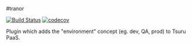 #tranor

[![Build Status](https://travis-ci.org/ef-ctx/tranor.svg?branch=master)](https://travis-ci.org/ef-ctx/tranor)
[![codecov](https://codecov.io/gh/ef-ctx/tranor/branch/master/graph/badge.svg)](https://codecov.io/gh/ef-ctx/tranor)

Plugin which adds the "environment" concept (eg. dev, QA, prod) to Tsuru PaaS.
